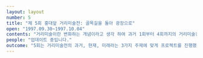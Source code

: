 ```yaml
---
layout: layout
number: 5
title: "제 5회 홍대앞 거리미술전: 골목길을 돌아 광장으로" 
open: "1997.09.30~1997.10.04"
contents: "거리미술이란 변화하는 개념이라고 생각 하여 과거 1회부터 4회까지의 거리미술전을 돌이켜 보고 더 나아가 거리문화의 생성과 확산을 기약하면서 전시를 기획했다. 어제를 되돌아보는 흔적, 지금 다섯 살, 얘기하고 싶은 충동, 내일 그려보는 우리들의 삶 총 3가지 주제로 나누어 각각 주제에 맞는 프로그램을 진행하였다. "
people: "업데이트 중입니다."
outcome: "5회는 거리미술전의 과거, 현재, 미래라는 3가지 주제에 맞게 프로젝트를 진행했다. ‘거리미술전을 돌아보며’전을 기획하며 1회부터 4회까지 각종 자료를 수집, 정리하는 회고적인 움직임을 보였다. 또한 최초로 사이버 아트전과 인터넷 전시를 진행하였다. 사후에 기획단 내부 평가를 실시함으로써 행사의 지속가능성을 모색했다. "
---
```

